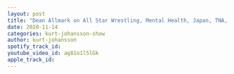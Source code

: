 ```yaml
---
layout: post
title: "Dean Allmark on All Star Wrestling, Mental Health, Japan, TNA, if WWE | #NXTUK is a goal & training"
date: 2020-11-14
categories: kurt-johansson-show
author: kurt-johansson
spotify_track_id: 
youtube_video_id: ag81o1l5lGk
apple_track_id: 
---
```

